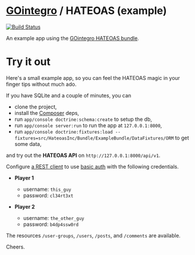 # [GOintegro](http://www.gointegro.com/en/) / HATEOAS (example)

[![Build Status](https://travis-ci.org/skqr/hateoas-bundle-example.svg)](https://travis-ci.org/skqr/hateoas-bundle-example)

An example app using the [GOintegro HATEOAS bundle](https://github.com/gointegro/hateoas-bundle).

Try it out
==========

Here's a small example app, so you can feel the HATEOAS magic in your finger tips without much ado.

If you have SQLite and a couple of minutes, you can
- clone the project,
- install the [Composer](http://getcomposer.org/) deps,
- run `app/console doctrine:schema:create` to setup the db,
- run `app/console server:run` to run the app at `127.0.0.1:8000`,
- run `app/console doctrine:fixtures:load --fixtures=src/HateoasInc/Bundle/ExampleBundle/DataFixtures/ORM` to get some data,

and try out the **HATEOAS API** on `http://127.0.0.1:8000/api/v1`.

Configure [a REST client](http://www.getpostman.com/) to use [basic auth](https://en.wikipedia.org/wiki/Basic_access_authentication) with the following credentials.

- **Player 1**
  - username: `this_guy`
  - password: `cl34rt3xt`

- **Player 2**
  - username: `the_other_guy`
  - password: `b4dp4ssw0rd`

The resources `/user-groups`, `/users`, `/posts`, and `/comments` are available.

Cheers.
